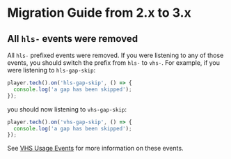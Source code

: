 # Migration Guide from 2.x to 3.x

## All `hls-` events were removed
All `hls-` prefixed events were removed. If you were listening to any of those events, you should switch the prefix from `hls-` to `vhs-`.
For example, if you were listening to `hls-gap-skip`:
```js
player.tech().on('hls-gap-skip', () => {
  console.log('a gap has been skipped');
});
```
you should now listening to `vhs-gap-skip`:
```js
player.tech().on('vhs-gap-skip', () => {
  console.log('a gap has been skipped');
});
```

See [VHS Usage Events](../#vhs-usage-events) for more information on these events.


